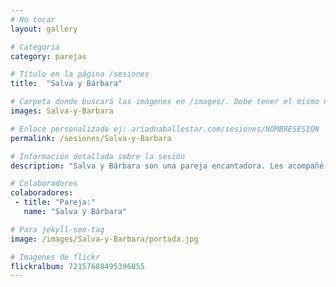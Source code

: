 ```yaml
---
# No tocar
layout: gallery

# Categoria
category: parejas

# Título en la página /sesiones
title:  "Salva y Bárbara"

# Carpeta donde buscará las imágenes en /images/. Debe tener el mismo nombre y sin espacios
images: Salva-y-Barbara

# Enlace personalizado ej: ariadnaballestar.com/sesiones/NOMBRESESION
permalink: /sesiones/Salva-y-Barbara

# Información detallada sobre la sesión
description: "Salva y Bárbara son una pareja encantadora. Les acompañé una mañana por un parque de Barcelona y, mientras ellos daban un paseo, yo iba fotografiando. El buen día nos acompañó, todo fue muy bonito y fluyó con naturalidad."

# Colaboradores
colaboradores:
 - title: "Pareja:"
   name: "Salva y Bárbara"

# Para jekyll-seo-tag
image: /images/Salva-y-Barbara/portada.jpg

# Imagenes de flickr
flickralbum: 72157688495396055
---
```

